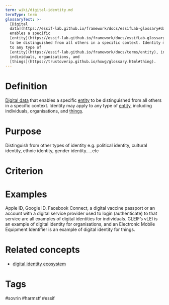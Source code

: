 ```yaml
---
term: wiki/digital-identity.md
termType: term
glossaryText: >-
  [Digital
  data](https://essif-lab.github.io/framework/docs/essifLab-glossary#data) that
  enables a specific
  [entity](https://essif-lab.github.io/framework/docs/essifLab-glossary#entity)
  to be distinguished from all others in a specific context. Identity may apply
  to any type of
  [entity](https://essif-lab.github.io/framework/docs/terms/entity), including
  individuals, organisations, and
  [things](https://trustoverip.github.io/hxwg/glossary.html#thing).
---
```

# Definition
[Digital data](https://essif-lab.github.io/framework/docs/essifLab-glossary#data) that enables a specific [entity](https://essif-lab.github.io/framework/docs/essifLab-glossary#entity) to be distinguished from all others in a specific context. Identity may apply to any type of [entity](https://essif-lab.github.io/framework/docs/terms/entity), including individuals, organisations, and [things](https://trustoverip.github.io/hxwg/glossary.html#thing).
# Purpose
Distinguish from other types of identity e.g. political identity, cultural identity, ethnic identity, gender identity…..etc
# Criterion
# Examples
Apple ID, Google ID, Facebook Connect, a digital vaccine passport or an account with a digital service provider used to login (authenticate) to that service are all examples of digital identities for individuals.  GLEIF’s vLEI is an example of digital identity for organisations, and an Electronic Mobile Equipment Identifier is an example of digital identity for things.
# Related concepts
* [digital identity ecosystem](https://trustoverip.github.io/hxwg/glossary.html#digital-identity-ecosystem)
# Tags
 #sovrin #harmstf #essif

